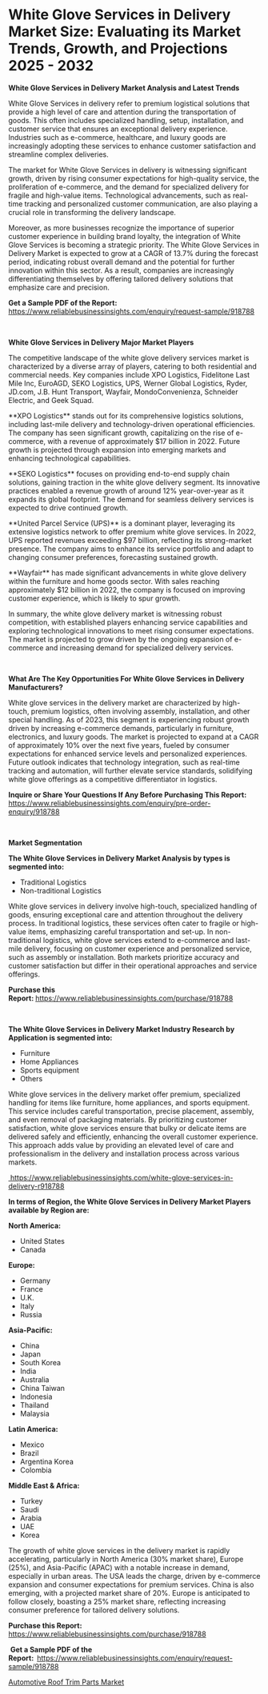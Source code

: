 <p><h1>White Glove Services in Delivery Market Size: Evaluating its Market Trends, Growth, and Projections 2025 - 2032</h1></p><p><strong>White Glove Services in Delivery Market Analysis and Latest Trends</strong></p>
<p><p>White Glove Services in delivery refer to premium logistical solutions that provide a high level of care and attention during the transportation of goods. This often includes specialized handling, setup, installation, and customer service that ensures an exceptional delivery experience. Industries such as e-commerce, healthcare, and luxury goods are increasingly adopting these services to enhance customer satisfaction and streamline complex deliveries.</p><p>The market for White Glove Services in delivery is witnessing significant growth, driven by rising consumer expectations for high-quality service, the proliferation of e-commerce, and the demand for specialized delivery for fragile and high-value items. Technological advancements, such as real-time tracking and personalized customer communication, are also playing a crucial role in transforming the delivery landscape.</p><p>Moreover, as more businesses recognize the importance of superior customer experience in building brand loyalty, the integration of White Glove Services is becoming a strategic priority. The White Glove Services in Delivery Market is expected to grow at a CAGR of 13.7% during the forecast period, indicating robust overall demand and the potential for further innovation within this sector. As a result, companies are increasingly differentiating themselves by offering tailored delivery solutions that emphasize care and precision.</p></p>
<p><strong>Get a Sample PDF of the Report:&nbsp;</strong> <a href="https://www.reliablebusinessinsights.com/enquiry/request-sample/918788?utm_campaign=2524&utm_medium=2&utm_source=Github&utm_content=ia&utm_term=07032025&utm_id=white-glove-services-in-delivery">https://www.reliablebusinessinsights.com/enquiry/request-sample/918788</a></p>
<p>&nbsp;</p>
<p><strong>White Glove Services in Delivery Major Market Players</strong></p>
<p><p>The competitive landscape of the white glove delivery services market is characterized by a diverse array of players, catering to both residential and commercial needs. Key companies include XPO Logistics, Fidelitone Last Mile Inc, EuroAGD, SEKO Logistics, UPS, Werner Global Logistics, Ryder, JD.com, J.B. Hunt Transport, Wayfair, MondoConvenienza, Schneider Electric, and Geek Squad.</p><p>**XPO Logistics** stands out for its comprehensive logistics solutions, including last-mile delivery and technology-driven operational efficiencies. The company has seen significant growth, capitalizing on the rise of e-commerce, with a revenue of approximately $17 billion in 2022. Future growth is projected through expansion into emerging markets and enhancing technological capabilities.</p><p>**SEKO Logistics** focuses on providing end-to-end supply chain solutions, gaining traction in the white glove delivery segment. Its innovative practices enabled a revenue growth of around 12% year-over-year as it expands its global footprint. The demand for seamless delivery services is expected to drive continued growth.</p><p>**United Parcel Service (UPS)** is a dominant player, leveraging its extensive logistics network to offer premium white glove services. In 2022, UPS reported revenues exceeding $97 billion, reflecting its strong-market presence. The company aims to enhance its service portfolio and adapt to changing consumer preferences, forecasting sustained growth.</p><p>**Wayfair** has made significant advancements in white glove delivery within the furniture and home goods sector. With sales reaching approximately $12 billion in 2022, the company is focused on improving customer experience, which is likely to spur growth.</p><p>In summary, the white glove delivery market is witnessing robust competition, with established players enhancing service capabilities and exploring technological innovations to meet rising consumer expectations. The market is projected to grow driven by the ongoing expansion of e-commerce and increasing demand for specialized delivery services.</p></p>
<p>&nbsp;</p>
<p><strong>What Are The Key Opportunities For White Glove Services in Delivery Manufacturers?</strong></p>
<p><p>White glove services in the delivery market are characterized by high-touch, premium logistics, often involving assembly, installation, and other special handling. As of 2023, this segment is experiencing robust growth driven by increasing e-commerce demands, particularly in furniture, electronics, and luxury goods. The market is projected to expand at a CAGR of approximately 10% over the next five years, fueled by consumer expectations for enhanced service levels and personalized experiences. Future outlook indicates that technology integration, such as real-time tracking and automation, will further elevate service standards, solidifying white glove offerings as a competitive differentiator in logistics.</p></p>
<p><strong>Inquire or Share Your Questions If Any Before Purchasing This Report:</strong> <a href="https://www.reliablebusinessinsights.com/enquiry/pre-order-enquiry/918788?utm_campaign=2524&utm_medium=2&utm_source=Github&utm_content=ia&utm_term=07032025&utm_id=white-glove-services-in-delivery">https://www.reliablebusinessinsights.com/enquiry/pre-order-enquiry/918788</a></p>
<p>&nbsp;</p>
<p><strong>Market Segmentation</strong></p>
<p><strong>The White Glove Services in Delivery Market Analysis by types is segmented into:</strong></p>
<p><ul><li>Traditional Logistics</li><li>Non-traditional Logistics</li></ul></p>
<p><p>White glove services in delivery involve high-touch, specialized handling of goods, ensuring exceptional care and attention throughout the delivery process. In traditional logistics, these services often cater to fragile or high-value items, emphasizing careful transportation and set-up. In non-traditional logistics, white glove services extend to e-commerce and last-mile delivery, focusing on customer experience and personalized service, such as assembly or installation. Both markets prioritize accuracy and customer satisfaction but differ in their operational approaches and service offerings.</p></p>
<p><strong>Purchase this Report:&nbsp;</strong><a href="https://www.reliablebusinessinsights.com/purchase/918788?utm_campaign=2524&utm_medium=2&utm_source=Github&utm_content=ia&utm_term=07032025&utm_id=white-glove-services-in-delivery">https://www.reliablebusinessinsights.com/purchase/918788</a></p>
<p>&nbsp;</p>
<p><strong>The White Glove Services in Delivery Market Industry Research by Application is segmented into:</strong></p>
<p><ul><li>Furniture</li><li>Home Appliances</li><li>Sports equipment</li><li>Others</li></ul></p>
<p><p>White glove services in the delivery market offer premium, specialized handling for items like furniture, home appliances, and sports equipment. This service includes careful transportation, precise placement, assembly, and even removal of packaging materials. By prioritizing customer satisfaction, white glove services ensure that bulky or delicate items are delivered safely and efficiently, enhancing the overall customer experience. This approach adds value by providing an elevated level of care and professionalism in the delivery and installation process across various markets.</p></p>
<p><a href="https://www.reliablebusinessinsights.com/white-glove-services-in-delivery-r918788?utm_campaign=2524&utm_medium=2&utm_source=Github&utm_content=ia&utm_term=07032025&utm_id=white-glove-services-in-delivery">&nbsp;https://www.reliablebusinessinsights.com/white-glove-services-in-delivery-r918788</a></p>
<p><strong>In terms of Region, the White Glove Services in Delivery Market Players available by Region are:</strong></p>
<p>
    <p> <strong> North America: </strong>
        <ul>
            <li>United States</li>
            <li>Canada</li>
        </ul>
        </p> 
    <p> <strong> Europe: </strong>
        <ul>
            <li>Germany</li>
            <li>France</li>
            <li>U.K.</li>
            <li>Italy</li>
            <li>Russia</li>
        </ul>
        </p> 
    <p> <strong> Asia-Pacific: </strong>
        <ul>
            <li>China</li>
            <li>Japan</li>
            <li>South Korea</li>
            <li>India</li>
            <li>Australia</li>
            <li>China Taiwan</li>
            <li>Indonesia</li>
            <li>Thailand</li>
            <li>Malaysia</li>
        </ul>
        </p> 
    <p> <strong> Latin America: </strong>
        <ul>
            <li>Mexico</li>
            <li>Brazil</li>
            <li>Argentina Korea</li>
            <li>Colombia</li>
        </ul>
        </p> 
    <p> <strong> Middle East & Africa: </strong>
        <ul>
            <li>Turkey</li>
            <li>Saudi</li>
            <li>Arabia</li>
            <li>UAE</li>
            <li>Korea</li>
        </ul>
    </p>
    </p>
<p><p>The growth of white glove services in the delivery market is rapidly accelerating, particularly in North America (30% market share), Europe (25%), and Asia-Pacific (APAC) with a notable increase in demand, especially in urban areas. The USA leads the charge, driven by e-commerce expansion and consumer expectations for premium services. China is also emerging, with a projected market share of 20%. Europe is anticipated to follow closely, boasting a 25% market share, reflecting increasing consumer preference for tailored delivery solutions.</p></p>
<p><strong>Purchase this Report: </strong><a href="https://www.reliablebusinessinsights.com/purchase/918788?utm_campaign=2524&utm_medium=2&utm_source=Github&utm_content=ia&utm_term=07032025&utm_id=white-glove-services-in-delivery">https://www.reliablebusinessinsights.com/purchase/918788</a></p>
<p>&nbsp;<strong>Get a Sample PDF of the Report:&nbsp;&nbsp;</strong><a href="https://www.reliablebusinessinsights.com/enquiry/request-sample/918788?utm_campaign=2524&utm_medium=2&utm_source=Github&utm_content=ia&utm_term=07032025&utm_id=white-glove-services-in-delivery">https://www.reliablebusinessinsights.com/enquiry/request-sample/918788</a></p>
<p><strong></strong></p>
<p><p><a href="https://github.com/antonioc6hal/Market-Research-Report-List-1/blob/main/automotive-roof-trim-parts-market.md?utm_campaign=2524&utm_medium=2&utm_source=Github&utm_content=ia&utm_term=07032025&utm_id=white-glove-services-in-delivery">Automotive Roof Trim Parts Market</a></p></p>